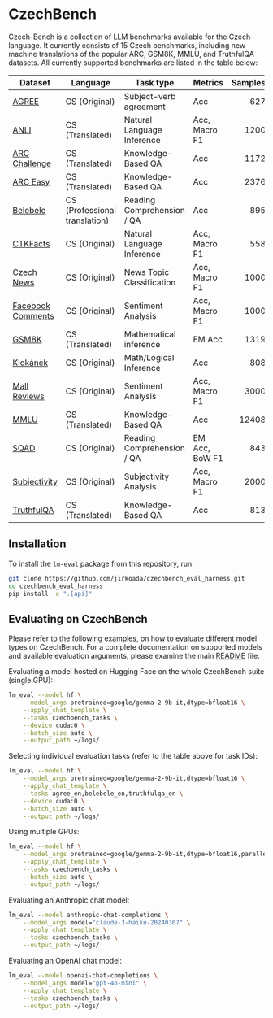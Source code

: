 # CzechBench

Czech-Bench is a collection of LLM benchmarks available for the Czech language. It currently consists of 15 Czech benchmarks, including new machine translations of the popular ARC, GSM8K, MMLU, and TruthfulQA datasets. All currently supported benchmarks are listed in the table below:

| Dataset                                                      | Language                      | Task type                  | Metrics        | Samples | Task ID         |
| ------------------------------------------------------------ | ----------------------------- | -------------------------- | -------------- | ------: | --------------- |
| [AGREE](agree_en)                   | CS (Original)                 | Subject-verb agreement     | Acc            | 627     | agree_en        |
| [ANLI](anli_en)                     | CS (Translated)               | Natural Language Inference | Acc, Macro F1  | 1200    | anli_en         |
| [ARC Challenge](arc_en)             | CS (Translated)               | Knowledge-Based QA         | Acc            | 1172    | arc_en          |
| [ARC Easy](arc_en)                  | CS (Translated)               | Knowledge-Based QA         | Acc            | 2376    | arc_en          |
| [Belebele](belebele_en)             | CS (Professional translation) | Reading Comprehension / QA | Acc            | 895     | belebele_en     |
| [CTKFacts](ctkfacts_en)             | CS (Original)                 | Natural Language Inference | Acc, Macro F1  | 558     | ctkfacts_en     |
| [Czech News](czechnews_en)          | CS (Original)                 | News Topic Classification  | Acc, Macro F1  | 1000    | czechnews_en    |
| [Facebook Comments](fb_comments_en) | CS (Original)                 | Sentiment Analysis         | Acc, Macro F1  | 1000    | fb_comments_en  |
| [GSM8K](gsm8k_en)                   | CS (Translated)               | Mathematical inference     | EM Acc         | 1319    | gsm8k_en        |
| [Klokánek](klokanek_en)             | CS (Original)                 | Math/Logical Inference     | Acc            | 808     | klokanek_en     |
| [Mall Reviews](mall_reviews_en)     | CS (Original)                 | Sentiment Analysis         | Acc, Macro F1  | 3000    | mall_reviews_en |
| [MMLU](mmlu_en)                     | CS (Translated)               | Knowledge-Based QA         | Acc            | 12408   | mmlu_en         |
| [SQAD](sqad_en)                     | CS (Original)                 | Reading Comprehension / QA | EM Acc, BoW F1 | 843     | sqad_en         |
| [Subjectivity](subjectivity_en)     | CS (Original)                 | Subjectivity Analysis      | Acc, Macro F1  | 2000    | subjectivity_en |
| [TruthfulQA](truthfulqa_en)         | CS (Translated)               | Knowledge-Based QA         | Acc            | 813     | truthfulqa_en   |

## Installation

To install the `lm-eval` package from this repository, run:

```bash
git clone https://github.com/jirkoada/czechbench_eval_harness.git
cd czechbench_eval_harness
pip install -e ".[api]"
```

## Evaluating on CzechBench

Please refer to the following examples, on how to evaluate different model types on CzechBench. For a complete documentation on supported models and available evaluation arguments, please examine the main [README](../../../README.md) file.

Evaluating a model hosted on Hugging Face on the whole CzechBench suite (single GPU):

```bash
lm_eval --model hf \
    --model_args pretrained=google/gemma-2-9b-it,dtype=bfloat16 \
    --apply_chat_template \
    --tasks czechbench_tasks \
    --device cuda:0 \
    --batch_size auto \
    --output_path ~/logs/
```

Selecting individual evaluation tasks (refer to the table above for task IDs):

```bash
lm_eval --model hf \
    --model_args pretrained=google/gemma-2-9b-it,dtype=bfloat16 \
    --apply_chat_template \
    --tasks agree_en,belebele_en,truthfulqa_en \
    --device cuda:0 \
    --batch_size auto \
    --output_path ~/logs/
```

Using multiple GPUs:

```bash
lm_eval --model hf \
    --model_args pretrained=google/gemma-2-9b-it,dtype=bfloat16,parallelize=True \
    --apply_chat_template \
    --tasks czechbench_tasks \
    --batch_size auto \
    --output_path ~/logs/
```

Evaluating an Anthropic chat model:

```bash
lm_eval --model anthropic-chat-completions \
    --model_args model="claude-3-haiku-20240307" \
    --apply_chat_template \
    --tasks czechbench_tasks \
    --output_path ~/logs/
```

Evaluating an OpenAI chat model:

```bash
lm_eval --model openai-chat-completions \
    --model_args model="gpt-4o-mini" \
    --apply_chat_template \
    --tasks czechbench_tasks \
    --output_path ~/logs/
```
